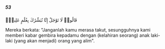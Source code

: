 ##### 53

<span class="ayah">قَالُوا۟ لَا تَوْجَلْ إِنَّا نُبَشِّرُكَ بِغُلَٰمٍ عَلِيمٍۢ</span>

<span class="ayah_translation">Mereka berkata: "Janganlah kamu merasa takut, sesungguhnya kami memberi kabar gembira kepadamu dengan (kelahiran seorang) anak laki-laki (yang akan menjadi) orang yang alim".</span>
